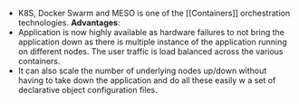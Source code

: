 - K8S, Docker Swarm and MESO is one of the [[Containers]] orchestration technologies.
**Advantages**:
- Application is now highly available as hardware failures to not bring the application down as there is multiple instance of the application running on different nodes. The user traffic is load balanced across the various containers.
- It can also scale the number of underlying nodes up/down without having to take down the application and do all these easily w a set of declarative object configuration files. 